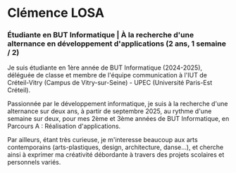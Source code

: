 # Clémence LOSA

### Étudiante en BUT Informatique | À la recherche d'une alternance en développement d'applications (2 ans, 1 semaine / 2)

Je suis étudiante en 1ère année de BUT Informatique (2024-2025), déléguée de classe et membre de l'équipe communication à l'IUT de Créteil-Vitry (Campus de Vitry-sur-Seine) - UPEC (Université Paris-Est Créteil).

Passionnée par le développement informatique, je suis à la recherche d'une alternance sur deux ans, à partir de septembre 2025, au rythme d'une semaine sur deux, pour mes 2ème et 3ème années de BUT Informatique, en Parcours A : Réalisation d'applications.

Par ailleurs, étant très curieuse, je m'interesse beaucoup aux arts contemporains (arts-plastiques, design, architecture, danse...), et cherche ainsi à exprimer ma créativité débordante à travers des projets scolaires et personnels variés.
